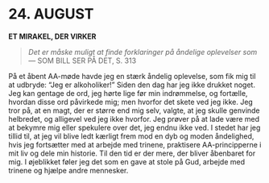 # 24. AUGUST

**ET MIRAKEL, DER VIRKER**

> *Det er måske muligt at finde forklaringer på åndelige oplevelser som*
> — SOM BILL SER PÅ DET, S. 313

På et åbent AA-møde havde jeg en stærk åndelig oplevelse, som fik mig til at udbryde: “Jeg er alkoholiker!” Siden den dag har jeg ikke drukket noget. Jeg kan gentage de ord, jeg hørte lige før min indrømmelse, og fortælle, hvordan disse ord påvirkede mig; men hvorfor det skete ved jeg ikke. Jeg tror på, at en magt, der er større end mig selv, valgte, at jeg skulle genvinde helbredet, og alligevel ved jeg ikke hvorfor. Jeg prøver på at lade være med at bekymre mig eller spekulere over det, jeg endnu ikke ved. I stedet har jeg tillid til, at jeg vil blive ledt kærligt frem mod en dyb og moden åndelighed, hvis jeg fortsætter med at arbejde med trinene, praktisere AA-principperne i mit liv og dele min historie. Til den tid er der mere, der bliver åbenbaret for mig. I øjeblikket føler jeg det som en gave at stole på Gud, arbejde med trinene og hjælpe andre mennesker.
